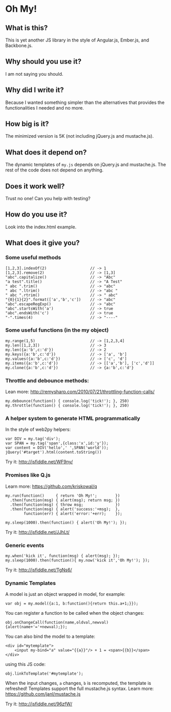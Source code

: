 # Oh My!

## What is this?

This is yet another JS library in the style of Angular.js, Ember.js, and Backbone.js.

## Why should you use it?

I am not saying you should.

## Why did I write it?

Because I wanted something simpler than the alternatives that provides 
the functionalities I needed and no more.

## How big is it?

The minimized version is 5K (not including jQuery.js and mustache.js).

## What does it depend on?

The dynamic templates of `my.js` depends on jQuery.js and mustache.js.
The rest of the code does not depend on anything.


## Does it work well?

Trust no one! Can you help with testing?

## How do you use it?

Look into the index.html example.

## What does it give you?

### Some useful methods

    [1,2,3].indexOf(2)                   // -> 1
    [1,2,3].remove(2)                    // -> [1,3]
    "abc".capitalize()                   // -> "Abc"
    "a test".title()                     // -> "A Test"       
    " abc ".trim()                       // -> "abc"      
    " abc ".ltrim()                      // -> "abc "      
    " abc ".rtrim()                      // -> " abc"      
    "{0}{1}{2}".format(['a','b','c'])    // -> "abc"
    "abc".escapeRegExp()                 // -> "abc"
    "abc".startsWith('a')                // -> true
    "abc".endsWith('c')                  // -> true
    "-".times(4)                         // -> "----" 

### Some useful functions (in the my object)
         
    my.range(1,5)                        // -> [1,2,3,4]                     
    my.len([1,2,3])                      // -> 3
    my.len({a:'b',c:'d'})                // -> 2
    my.keys({a:'b',c:'d'})               // -> ['a', 'b']
    my.values({a:'b',c:'d'})             // -> ['c', 'd']
    my.items({a:'b',c:'d'})              // -> [['a','b'], ['c','d']]
    my.clone({a:'b',c:'d'})              // -> {a:'b',c:'d'}

### Throttle and debounce methods:

Lean more: http://remysharp.com/2010/07/21/throttling-function-calls/

    my.debounce(function() { console.log('tick!'); }, 250)        
    my.throttle(function() { console.log('tick!'); }, 250) 

### A helper system to generate HTML programmatically

In the style of web2py helpers:

    var DIV = my.tag('div');
    var SPAN = my.tag('span',{class:'x',id:'y'});
    var content = DIV('hello',' ',SPAN('world'));
    jQuery('#target').html(content.toString())

Try it: http://jsfiddle.net/WF9ny/

### Promises like Q.js

Learn more: https://github.com/kriskowal/q

    my.run(function()     { return 'Oh My!';        })
      .then(function(msg) { alert(msg); return msg; })
      .then(function(msg) { throw msg;              })
      .then(function(msg) { alert('success:'+msg);  },
            function(err) { alert('error:'+err);    }); 

    my.sleep(1000).then(function() { alert('Oh My!'); });

Try it: http://jsfiddle.net/JJhLt/

### Generic events

    my.when('kick it', function(msg) { alert(msg); });
    my.sleep(1000).then(function(){ my.now('kick it','Oh My!'); });

Try it: http://jsfiddle.net/TgNs6/

### Dynamic Templates

A model is just an object wrapped in model, for example:

    var obj = my.model({a:1, b:function(){return this.a+1;}});

You can register a function to be called when the object changes:

    obj.onChangeCall(function(name,oldval,newval){alert(name+'='+newval);});

You can also bind the model to a template:

    <div id="mytemplate">
        <input my-bind="a" value="{{a}}"/> + 1 = <span>{{b}}</span>
    </div>

using this JS code:

    obj.linkToTemplate('#mytemplate');  

When the input changes, `a` changes, `b` is recomputed, the template is refreshed! Templates support the full mustache.js syntax. Learn more: https://github.com/janl/mustache.js

Try it: http://jsfiddle.net/96zfW/
